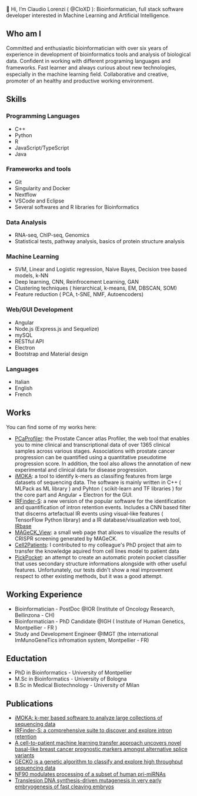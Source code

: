 👋 Hi, I’m Claudio Lorenzi ( @CloXD ): Bioinformatician, full stack software developer interested in Machine Learning and Artificial Intelligence.

## Who am I
Committed and enthusiastic bioinformatician with over six years of experience in development of bioinformatics tools and analysis of biological data.
Conﬁdent in working with diﬀerent programing languages and frameworks. Fast learner and always curious about new technologies, especially in the machine
learning ﬁeld. Collaborative and creative, promoter of an healthy and productive working environment.

## Skills 
### Programming Languages
 - C++ 
 - Python
 - R
 - JavaScript/TypeScript
 - Java
### Frameworks and tools
 - Git
 - Singularity and Docker
 - Nextflow
 - VSCode and Eclipse
 - Several softwares and R libraries for Bioinformatics
### Data Analysis
 - RNA-seq, ChIP-seq, Genomics
 - Statistical tests, pathway analysis, basics of protein structure analysis
### Machine Learning
 - SVM, Linear and Logistic regression, Naive Bayes, Decision tree based models, k-NN
 - Deep learning, CNN, Reinfrocement Learning, GAN
 - Clustering techniques ( hierarchical, k-means, EM, DBSCAN, SOM)
 - Feature reduction ( PCA, t-SNE, NMF, Autoencoders)
### Web/GUI Development
 - Angular
 - Node.js (Express.js and Sequelize)
 - mySQL
 - RESTful API
 - Electron
 - Bootstrap and Material design

### Languages
 - Italian
 - English
 - French
## Works
You can find some of my works here:
- [PCaProfiler](https://pcaprofilertest.tk): the Prostate Cancer atlas Profiler, the web tool that enables you to mine clinical and transcriptional data of over 1365 clinical samples across various stages. Associations with prostate cancer progression can be quantified using a quantitative pseudotime progression score. In addition, the tool also allows the annotation of new experimental and clinical data for disease progression.   
- [iMOKA](https://github.com/RitchieLabIGH/iMOKA): a tool to identify k-mers as classifing features from large datasets of sequencing data. The software is mainly written in C++ ( MLPack as ML library ) and Pyhton ( scikit-learn and TF libraries ) for the core part and Angular + Electron for the GUI.
- [IRFinder-S](https://github.com/RitchieLabIGH/IRFinder): a new version of the popular software for the identification and quantification of intron retention events. Includes a CNN based filter that discerns artefactual IR events using visual-like features ( TensorFlow Python library) and a IR database/visualization web tool, [IRbase](https://irbase.igh.cnrs.fr/)
- [MAGeCK_View](https://github.com/CloXD/MAGeCK_view): a small web page that allows to visualize the results of CRISPR screening generated by MAGeCK.
- [Cell2Patients](https://github.com/LucoLab/Villemin_2020): I contributed to my colleague's PhD project that aim to transfer the knowledge aquired from cell lines model to patient data
- [PickPocket](https://github.com/benjaminviart/PickPocket): an attempt to create an automatic protein pocket classifier that uses secondary structure informations alongside with other useful features. Unfortunately, our tests didn't show a real improvement respect to other existing methods, but it was a good attempt.

## Working Experience
 - Bioinformatician - PostDoc @IOR (Institute of Oncology Research, Bellinzona - CH)
 - Bioinformatician - PhD Candidate @IGH ( Institute of Human Genetics, Montpellier - FR ) 
 - Study and Development Engineer @IMGT (the international ImMunoGeneTics infromation system, Montpellier - FR)

## Eductation
 - PhD in Bioinformatics - University of Montpellier
 - M.Sc in Bioinformatics - University of Bologna
 - B.Sc in Medical Biotechnology - University of Milan

## Publications
 - [iMOKA: k-mer based software to analyze large collections of sequencing data](https://genomebiology.biomedcentral.com/articles/10.1186/s13059-020-02165-2)
 - [IRFinder-S: a comprehensive suite to discover and explore intron retention](https://genomebiology.biomedcentral.com/articles/10.1186/s13059-021-02515-8)
 - [A cell-to-patient machine learning transfer approach uncovers novel basal-like breast cancer prognostic markers amongst alternative splice variants](https://bmcbiol.biomedcentral.com/articles/10.1186/s12915-021-01002-7)
 - [GECKO is a genetic algorithm to classify and explore high throughput sequencing data](https://www.nature.com/articles/s42003-019-0456-9)
 - [NF90 modulates processing of a subset of human pri-miRNAs](https://academic.oup.com/nar/article/48/12/6874/5840576)
 - [Translesion DNA synthesis-driven mutagenesis in very early embryogenesis of fast cleaving embryos](https://academic.oup.com/nar/article/50/2/885/6481200)